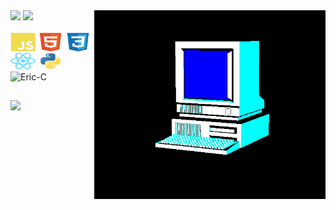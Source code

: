 <div>
  <img  align="right" src="c5feea27149b24a0832af81548581602.gif" height='302px' width='370px'>
  <img  height="180em" src="https://github-readme-stats.vercel.app/api?username=rabelzx&show_icons=true&border_color=00000000&theme=dark&icon_color=A31ACB&bg_color=00000000&include_all_commits=true&count_private=true"/>
  <img  height="180em" src="https://github-readme-stats.vercel.app/api/top-langs?username=rabelzx&hide_border=true&layout=compact&theme=dark&bg_color=00000000">
</div>
  
<div style="display: inline_block"> <br>
  <img align="center" alt="Eric-JS" height="30" width="40" src="https://raw.githubusercontent.com/devicons/devicon/master/icons/javascript/javascript-plain.svg">
  <img align="center" alt="Eric-HTML" height="30" width="40" src="https://raw.githubusercontent.com/devicons/devicon/master/icons/html5/html5-original.svg">
  <img align="center" alt="Eric-CSS" height="30" width="40" src="https://raw.githubusercontent.com/devicons/devicon/master/icons/css3/css3-original.svg">
  <img align="center" alt="Eric-React" height="30" width="40" src="https://raw.githubusercontent.com/devicons/devicon/master/icons/react/react-original.svg">
  <img align="center" alt="Eric-Python" height="30" width="40" src="https://raw.githubusercontent.com/devicons/devicon/master/icons/python/python-original.svg">
  <img align="center" alt="Eric-C" height="30" width="40" src="https://cdn.jsdelivr.net/gh/devicons/devicon/icons/c/c-original.svg">    
</div>

##
<div>
  <a href = "mailto:eric.rabelo21@gmail.com"><img src="https://img.shields.io/badge/-Gmail-%23333?style=for-the-badge&logo=gmail&logoColor=red" target="_blank">
</div>
  

